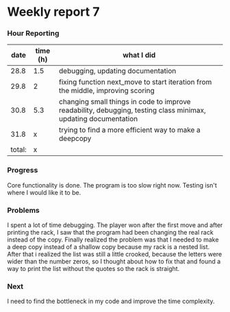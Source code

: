 # Weekly report 7

### Hour Reporting
| **date** | **time (h)** | **what I did** 
| --------- | ----------- | --------- 
| 28.8 | 1.5 | debugging, updating documentation
| 29.8 | 2 | fixing function next_move to start iteration from the middle, improving scoring
| 30.8 | 5.3 | changing small things in code to improve readability, debugging, testing class minimax, updating documentation
| 31.8 | x | trying to find a more efficient way to make a deepcopy
| total: | x

### Progress
Core functionality is done. The program is too slow right now. Testing isn't where I would like it to be.

### Problems
I spent a lot of time debugging. The player won after the first move and after printing the rack, I saw that the program had been changing the real rack instead of the copy. Finally realized the problem was that I needed to make a deep copy instead of a shallow copy because my rack is a nested list. After that i realized the list was still a little crooked, because the letters were wider than the number zeros, so I thought about how to fix that and found a way to print the list without the quotes so the rack is straight. 

### Next
I need to find the bottleneck in my code and improve the time complexity.
